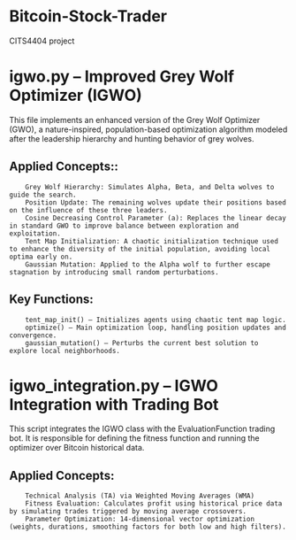 # Bitcoin-Stock-Trader
CITS4404 project


# igwo.py – Improved Grey Wolf Optimizer (IGWO)
This file implements an enhanced version of the Grey Wolf Optimizer (GWO), a nature-inspired, population-based optimization algorithm modeled after the leadership hierarchy and hunting behavior of grey wolves.

##      Applied Concepts::
        Grey Wolf Hierarchy: Simulates Alpha, Beta, and Delta wolves to guide the search.
        Position Update: The remaining wolves update their positions based on the influence of these three leaders.
        Cosine Decreasing Control Parameter (a): Replaces the linear decay in standard GWO to improve balance between exploration and exploitation.
        Tent Map Initialization: A chaotic initialization technique used to enhance the diversity of the initial population, avoiding local optima early on.
        Gaussian Mutation: Applied to the Alpha wolf to further escape stagnation by introducing small random perturbations.

##      Key Functions:
        tent_map_init() – Initializes agents using chaotic tent map logic.
        optimize() – Main optimization loop, handling position updates and convergence.
        gaussian_mutation() – Perturbs the current best solution to explore local neighborhoods.

# igwo_integration.py – IGWO Integration with Trading Bot
This script integrates the IGWO class with the EvaluationFunction trading bot. It is responsible for defining the fitness function and running the optimizer over Bitcoin historical data.

##      Applied Concepts:
        Technical Analysis (TA) via Weighted Moving Averages (WMA)
        Fitness Evaluation: Calculates profit using historical price data by simulating trades triggered by moving average crossovers.
        Parameter Optimization: 14-dimensional vector optimization (weights, durations, smoothing factors for both low and high filters).

